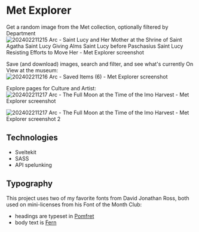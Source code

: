 # Met Explorer

Get a random image from the Met collection, optionally filtered by Department
![202402211215 Arc - Saint Lucy and Her Mother at the Shrine of Saint Agatha Saint Lucy Giving Alms Saint Lucy before Paschasius Saint Lucy Resisting Efforts to Move Her - Met Explorer screenshot](https://github.com/gcuddy/met-images/assets/24555627/be0aa9cd-7a65-43b0-a45b-5ec0253990f3)


Save (and download) images, search and filter, and see what's currently On View at the museum:
![202402211216 Arc - Saved Items (6) - Met Explorer screenshot](https://github.com/gcuddy/met-images/assets/24555627/be49dc6e-1926-463b-a090-dcc311e1a476)

Explore pages for Culture and Artist:
![202402211217 Arc - The Full Moon at the Time of the Imo Harvest - Met Explorer screenshot](https://github.com/gcuddy/met-images/assets/24555627/aae0ae38-3205-4661-9f1a-e2eacda6e89b)

![202402211217 Arc - The Full Moon at the Time of the Imo Harvest - Met Explorer screenshot 2](https://github.com/gcuddy/met-images/assets/24555627/da7b6d92-4128-44a8-87fb-42d3c2086e1d)


## Technologies

- Sveltekit
- SASS
- API spelunking

## Typography

This project uses two of my favorite fonts from David Jonathan Ross, both used on mini-licenses from his Font of the Month Club:

- headings are typeset in [Pomfret](https://djr.com/notes/pomfret-font-of-the-month)
- body text is [Fern](https://djr.com/fern)

